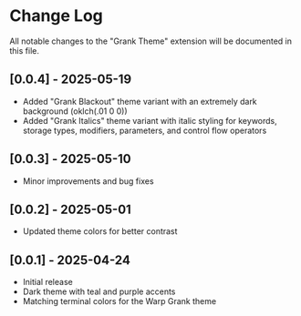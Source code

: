 # Change Log

All notable changes to the "Grank Theme" extension will be documented in this file.

## [0.0.4] - 2025-05-19

- Added "Grank Blackout" theme variant with an extremely dark background (oklch(.01 0 0))
- Added "Grank Italics" theme variant with italic styling for keywords, storage types, modifiers, parameters, and control flow operators

## [0.0.3] - 2025-05-10

- Minor improvements and bug fixes

## [0.0.2] - 2025-05-01

- Updated theme colors for better contrast

## [0.0.1] - 2025-04-24

- Initial release
- Dark theme with teal and purple accents
- Matching terminal colors for the Warp Grank theme
